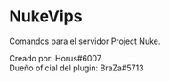# NukeVips
Comandos para el servidor Project Nuke.

Creado por: Horus#6007  
Dueño oficial del plugin: BraZa#5713
